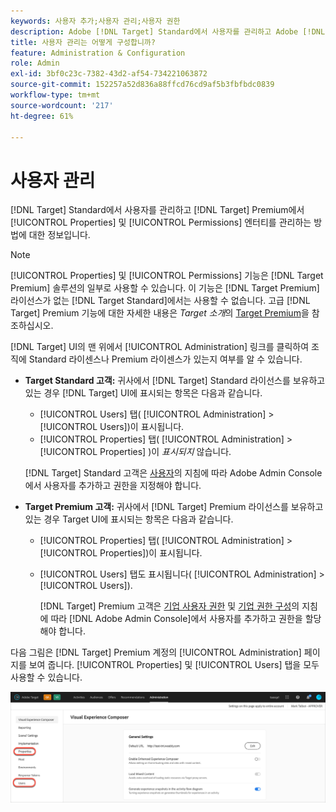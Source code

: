 ```yaml
---
keywords: 사용자 추가;사용자 관리;사용자 권한
description: Adobe [!DNL Target] Standard에서 사용자를 관리하고 Adobe [!DNL Target] Premium에서 기업 속성 및 권한을 관리하는 방법에 대해 알아봅니다.
title: 사용자 관리는 어떻게 구성합니까?
feature: Administration & Configuration
role: Admin
exl-id: 3bf0c23c-7382-43d2-af54-734221063872
source-git-commit: 152257a52d836a88ffcd76cd9af5b3fbfbdc0839
workflow-type: tm+mt
source-wordcount: '217'
ht-degree: 61%

---
```


# 사용자 관리

[!DNL Target] Standard에서 사용자를 관리하고 [!DNL Target] Premium에서 [!UICONTROL Properties] 및 [!UICONTROL Permissions] 엔터티를 관리하는 방법에 대한 정보입니다.

>[!NOTE]
>
>[!UICONTROL Properties] 및 [!UICONTROL Permissions] 기능은 [!DNL Target Premium] 솔루션의 일부로 사용할 수 있습니다. 이 기능은 [!DNL Target Premium] 라이선스가 없는 [!DNL Target Standard]에서는 사용할 수 없습니다. 고급 [!DNL Target] Premium 기능에 대한 자세한 내용은 *Target 소개*&#x200B;의 [Target Premium](/help/main/c-intro/intro.md#premium)을 참조하십시오.

[!DNL Target] UI의 맨 위에서 [!UICONTROL Administration] 링크를 클릭하여 조직에 Standard 라이센스나 Premium 라이센스가 있는지 여부를 알 수 있습니다.

* **Target Standard 고객:** 귀사에서 [!DNL Target] Standard 라이선스를 보유하고 있는 경우 [!DNL Target] UI에 표시되는 항목은 다음과 같습니다.

   * [!UICONTROL Users] 탭( [!UICONTROL Administration] > [!UICONTROL Users])이 표시됩니다.
   * [!UICONTROL Properties] 탭( [!UICONTROL Administration] > [!UICONTROL Properties] )이 *표시되지* 않습니다.

  [!DNL Target] Standard 고객은 [사용자](/help/main/administrating-target/c-user-management/c-user-management/user-management.md)의 지침에 따라 Adobe Admin Console에서 사용자를 추가하고 권한을 지정해야 합니다.

* **Target Premium 고객:** 귀사에서 [!DNL Target] Premium 라이선스를 보유하고 있는 경우 Target UI에 표시되는 항목은 다음과 같습니다.

   * [!UICONTROL Properties] 탭( [!UICONTROL Administration] > [!UICONTROL Properties])이 표시됩니다.
   * [!UICONTROL Users] 탭도 표시됩니다( [!UICONTROL Administration] > [!UICONTROL Users]).

     [!DNL Target] Premium 고객은 [기업 사용자 권한](/help/main/administrating-target/c-user-management/property-channel/property-channel.md#concept_E396B16FA2024ADBA27BC056138F9838) 및 [기업 권한 구성](/help/main/administrating-target/c-user-management/property-channel/properties-overview.md#concept_22F2855DBF0D4754B9460F5D68749C71)의 지침에 따라 [!DNL Adobe Admin Console]에서 사용자를 추가하고 권한을 할당해야 합니다.

다음 그림은 [!DNL Target] Premium 계정의 [!UICONTROL Administration] 페이지를 보여 줍니다. [!UICONTROL Properties] 및 [!UICONTROL Users] 탭을 모두 사용할 수 있습니다.

![관리 탭](/help/main/administrating-target/assets/premium.png)
